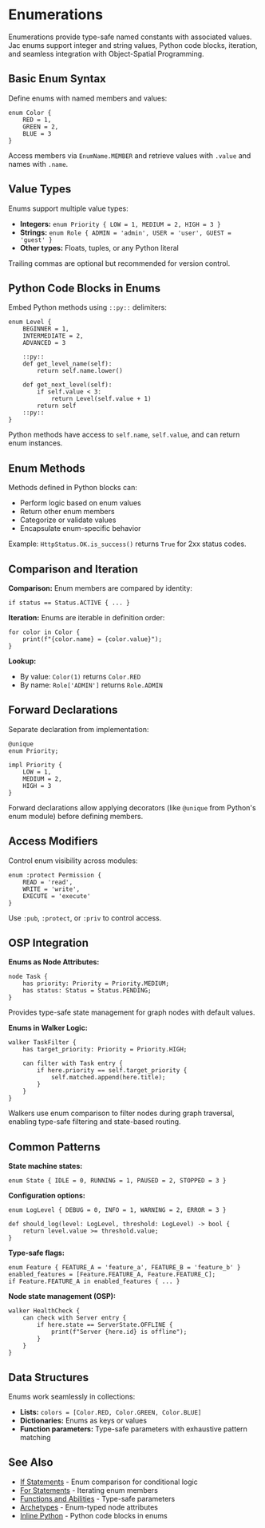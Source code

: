 # Enumerations

Enumerations provide type-safe named constants with associated values. Jac enums support integer and string values, Python code blocks, iteration, and seamless integration with Object-Spatial Programming.

## Basic Enum Syntax

Define enums with named members and values:

```
enum Color {
    RED = 1,
    GREEN = 2,
    BLUE = 3
}
```

Access members via `EnumName.MEMBER` and retrieve values with `.value` and names with `.name`.

## Value Types

Enums support multiple value types:

- **Integers:** `enum Priority { LOW = 1, MEDIUM = 2, HIGH = 3 }`
- **Strings:** `enum Role { ADMIN = 'admin', USER = 'user', GUEST = 'guest' }`
- **Other types:** Floats, tuples, or any Python literal

Trailing commas are optional but recommended for version control.

## Python Code Blocks in Enums

Embed Python methods using `::py::` delimiters:

```
enum Level {
    BEGINNER = 1,
    INTERMEDIATE = 2,
    ADVANCED = 3

    ::py::
    def get_level_name(self):
        return self.name.lower()

    def get_next_level(self):
        if self.value < 3:
            return Level(self.value + 1)
        return self
    ::py::
}
```

Python methods have access to `self.name`, `self.value`, and can return enum instances.

## Enum Methods

Methods defined in Python blocks can:
- Perform logic based on enum values
- Return other enum members
- Categorize or validate values
- Encapsulate enum-specific behavior

Example: `HttpStatus.OK.is_success()` returns `True` for 2xx status codes.

## Comparison and Iteration

**Comparison:** Enum members are compared by identity:
```
if status == Status.ACTIVE { ... }
```

**Iteration:** Enums are iterable in definition order:
```
for color in Color {
    print(f"{color.name} = {color.value}");
}
```

**Lookup:**
- By value: `Color(1)` returns `Color.RED`
- By name: `Role['ADMIN']` returns `Role.ADMIN`

## Forward Declarations

Separate declaration from implementation:

```
@unique
enum Priority;

impl Priority {
    LOW = 1,
    MEDIUM = 2,
    HIGH = 3
}
```

Forward declarations allow applying decorators (like `@unique` from Python's enum module) before defining members.

## Access Modifiers

Control enum visibility across modules:

```
enum :protect Permission {
    READ = 'read',
    WRITE = 'write',
    EXECUTE = 'execute'
}
```

Use `:pub`, `:protect`, or `:priv` to control access.

## OSP Integration

**Enums as Node Attributes:**
```
node Task {
    has priority: Priority = Priority.MEDIUM;
    has status: Status = Status.PENDING;
}
```

Provides type-safe state management for graph nodes with default values.

**Enums in Walker Logic:**
```
walker TaskFilter {
    has target_priority: Priority = Priority.HIGH;

    can filter with Task entry {
        if here.priority == self.target_priority {
            self.matched.append(here.title);
        }
    }
}
```

Walkers use enum comparison to filter nodes during graph traversal, enabling type-safe filtering and state-based routing.

## Common Patterns

**State machine states:**
```
enum State { IDLE = 0, RUNNING = 1, PAUSED = 2, STOPPED = 3 }
```

**Configuration options:**
```
enum LogLevel { DEBUG = 0, INFO = 1, WARNING = 2, ERROR = 3 }

def should_log(level: LogLevel, threshold: LogLevel) -> bool {
    return level.value >= threshold.value;
}
```

**Type-safe flags:**
```
enum Feature { FEATURE_A = 'feature_a', FEATURE_B = 'feature_b' }
enabled_features = [Feature.FEATURE_A, Feature.FEATURE_C];
if Feature.FEATURE_A in enabled_features { ... }
```

**Node state management (OSP):**
```
walker HealthCheck {
    can check with Server entry {
        if here.state == ServerState.OFFLINE {
            print(f"Server {here.id} is offline");
        }
    }
}
```

## Data Structures

Enums work seamlessly in collections:

- **Lists:** `colors = [Color.RED, Color.GREEN, Color.BLUE]`
- **Dictionaries:** Enums as keys or values
- **Function parameters:** Type-safe parameters with exhaustive pattern matching

## See Also

- [If Statements](if_statements.md) - Enum comparison for conditional logic
- [For Statements](for_statements.md) - Iterating enum members
- [Functions and Abilities](functions_and_abilities.md) - Type-safe parameters
- [Archetypes](archetypes.md) - Enum-typed node attributes
- [Inline Python](inline_python.md) - Python code blocks in enums
